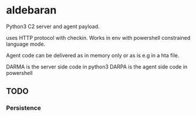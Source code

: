# aldebaran
Python3 C2 server and agent payload.

uses HTTP protocol with checkin. Works in env with powershell constrained language mode.

Agent code can be delivered as in memory only or as is e.g in a hta file.

DARMA is the server side code in python3
DARPA is the agent side code in powershell

## TODO
### Persistence
